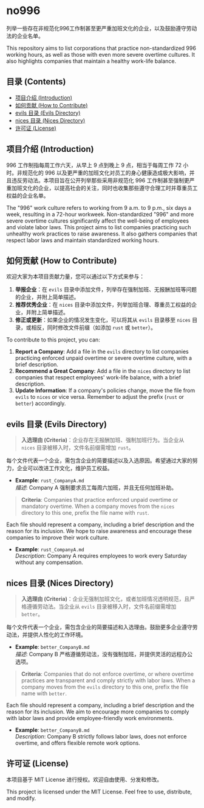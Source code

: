 # no996

列举一些存在非规范化996工作制甚至更严重加班文化的企业，以及鼓励遵守劳动法的企业名单。

This repository aims to list corporations that practice non-standardized 996 working hours, as well as those with even more severe overtime cultures. It also highlights companies that maintain a healthy work-life balance.

## 目录 (Contents)

- [项目介绍 (Introduction)](#项目介绍-introduction)
- [如何贡献 (How to Contribute)](#如何贡献-how-to-contribute)
- [evils 目录 (Evils Directory)](#evils-目录-evils-directory)
- [nices 目录 (Nices Directory)](#nices-目录-nices-directory)
- [许可证 (License)](#许可证-license)

## 项目介绍 (Introduction)

996 工作制指每周工作六天，从早上 9 点到晚上 9 点，相当于每周工作 72 小时。非规范化的 996 以及更严重的加班文化对员工的身心健康造成极大影响，并且违反劳动法。本项目旨在公开列举那些采用非规范化 996 工作制甚至强制更严重加班文化的企业，以提高社会的关注，同时也收集那些遵守合理工时并尊重员工权益的企业名单。

The "996" work culture refers to working from 9 a.m. to 9 p.m., six days a week, resulting in a 72-hour workweek. Non-standardized "996" and more severe overtime cultures significantly affect the well-being of employees and violate labor laws. This project aims to list companies practicing such unhealthy work practices to raise awareness. It also gathers companies that respect labor laws and maintain standardized working hours.

## 如何贡献 (How to Contribute)

欢迎大家为本项目贡献力量，您可以通过以下方式来参与：

1. **举报企业**：在 `evils` 目录中添加文件，列举存在强制加班、无报酬加班等问题的企业，并附上简单描述。
2. **推荐优秀企业**：在 `nices` 目录中添加文件，列举加班合理、尊重员工权益的企业，并附上简单描述。
3. **修正或更新**：如果企业的情况发生变化，可以将其从 `evils` 目录移至 `nices` 目录，或相反，同时修改文件前缀（如添加 `rust` 或 `better`）。

To contribute to this project, you can:

1. **Report a Company**: Add a file in the `evils` directory to list companies practicing enforced unpaid overtime or severe overtime culture, with a brief description.
2. **Recommend a Great Company**: Add a file in the `nices` directory to list companies that respect employees' work-life balance, with a brief description.
3. **Update Information**: If a company's policies change, move the file from `evils` to `nices` or vice versa. Remember to adjust the prefix (`rust` or `better`) accordingly.

## evils 目录 (Evils Directory)

> **入选理由 (Criteria)**：企业存在无报酬加班、强制加班行为。当企业从 `nices` 目录被移入时，文件名前缀需增加 `rust`。

每个文件代表一个企业，需包含企业的简要描述以及入选原因。希望通过大家的努力，企业可以改进工作文化，维护员工权益。

- **Example**: `rust_CompanyA.md`  
  *描述*: Company A 强制要求员工每周六加班，并且无任何加班补助。

> **Criteria**: Companies that practice enforced unpaid overtime or mandatory overtime. When a company moves from the `nices` directory to this one, prefix the file name with `rust`.

Each file should represent a company, including a brief description and the reason for its inclusion. We hope to raise awareness and encourage these companies to improve their work culture.

- **Example**: `rust_CompanyA.md`  
  *Description*: Company A requires employees to work every Saturday without any compensation.

## nices 目录 (Nices Directory)

> **入选理由 (Criteria)**：企业无强制加班文化，或者加班情况透明规范，且严格遵循劳动法。当企业从 `evils` 目录被移入时，文件名前缀需增加 `better`。

每个文件代表一个企业，需包含企业的简要描述和入选理由。鼓励更多企业遵守劳动法，并提供人性化的工作环境。

- **Example**: `better_CompanyB.md`  
  *描述*: Company B 严格遵循劳动法，没有强制加班，并提供灵活的远程办公选项。

> **Criteria**: Companies that do not enforce overtime, or where overtime practices are transparent and comply strictly with labor laws. When a company moves from the `evils` directory to this one, prefix the file name with `better`.

Each file should represent a company, including a brief description and the reason for its inclusion. We aim to encourage more companies to comply with labor laws and provide employee-friendly work environments.

- **Example**: `better_CompanyB.md`  
  *Description*: Company B strictly follows labor laws, does not enforce overtime, and offers flexible remote work options.

## 许可证 (License)

本项目基于 MIT License 进行授权。欢迎自由使用、分发和修改。

This project is licensed under the MIT License. Feel free to use, distribute, and modify.
